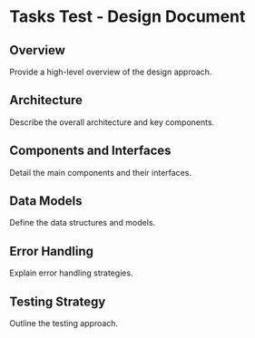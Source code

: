 # Tasks Test - Design Document

## Overview

<template-design>
Provide a high-level overview of the design approach.
</template-design>

## Architecture

<template-design>
Describe the overall architecture and key components.
</template-design>

## Components and Interfaces

<template-design>
Detail the main components and their interfaces.
</template-design>

## Data Models

<template-design>
Define the data structures and models.
</template-design>

## Error Handling

<template-design>
Explain error handling strategies.
</template-design>

## Testing Strategy

<template-design>
Outline the testing approach.
</template-design>
